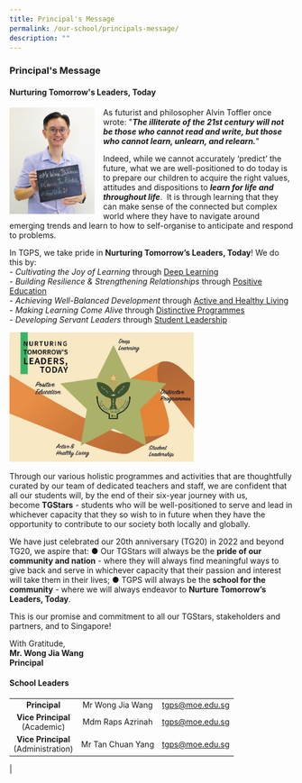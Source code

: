 ```yaml
---
title: Principal's Message
permalink: /our-school/principals-message/
description: ""
---
```

### **Principal's Message**

#### **Nurturing Tomorrow's Leaders, Today**
<img src="/images/principal1.jpg" style="width:30%;margin-right:15px;" align = "left">

As futurist and philosopher Alvin Toffler once wrote: "**_The illiterate of the 21st century will not be those who cannot read and write, but those who cannot learn, unlearn, and relearn._**"

Indeed, while we cannot accurately ‘predict’ the future, what we are well-positioned to do today is to prepare our children to acquire the right values, attitudes and dispositions to **_learn for life and throughout life_**.  It is through learning that they can make sense of the connected but complex world where they have to navigate around emerging trends and learn to how to self-organise to anticipate and respond to problems.

In TGPS, we take pride in **Nurturing Tomorrow’s Leaders, Today**! We do this by:<br>
\- _Cultivating the Joy of Learning_ through [Deep Learning](https://staging.d3od0h9ii8slt3.amplifyapp.com/our-experiences/deep-learning/)<br>
\- _Building Resilience & Strengthening Relationships_ through [Positive Education](https://staging.d3od0h9ii8slt3.amplifyapp.com/our-experiences/positive-education/)<br>
\- _Achieving Well-Balanced Development_ through [Active and Healthy Living](https://staging.d3od0h9ii8slt3.amplifyapp.com/our-experiences/active-and-healthy-living/cca/sports/)<br>
\- _Making Learning Come Alive_ through [Distinctive Programmes](https://staging.d3od0h9ii8slt3.amplifyapp.com/our-experiences/distinctive-programmes/)<br>
\- _Developing Servant Leaders_ through [Student Leadership](https://staging.d3od0h9ii8slt3.amplifyapp.com/our-experiences/student-leadership/vie/)

<img src="/images/principal2.jpg" style="width:65%">

Through our various holistic programmes and activities that are thoughtfully curated by our team of dedicated teachers and staff, we are confident that all our students will, by the end of their six-year journey with us, become **TGStars** \- students who will be well-positioned to serve and lead in whichever capacity that they so wish to in future when they have the opportunity to contribute to our society both locally and globally.  

We have just celebrated our 20th anniversary (TG20) in 2022 and beyond TG20, we aspire that:
●	Our TGStars will always be the **pride of our community and nation** - where they will always find meaningful ways to give back and serve in whichever capacity that their passion and interest will take them in their lives;
●	TGPS will always be the **school for the community** - where we will always endeavor to **Nurture Tomorrow’s Leaders, Today**. 


This is our promise and commitment to all our TGStars, stakeholders and partners, and to Singapore!

With Gratitude,<br>
**Mr. Wong Jia Wang**<br>
**Principal**

#### **School Leaders**

|  |  |  |
|:---:|:---:|---|
| **Principal** | Mr Wong Jia Wang | [tgps@moe.edu.sg](mailto:tgps@moe.edu.sg) |
| **Vice Principal**<br>(Academic) |  Mdm Raps Azrinah  | [tgps@moe.edu.sg](mailto:tgps@moe.edu.sg) |
| **Vice Principal**<br>(Administration) |  Mr Tan Chuan Yang  | [tgps@moe.edu.sg](mailto:tgps@moe.edu.sg) |
|
